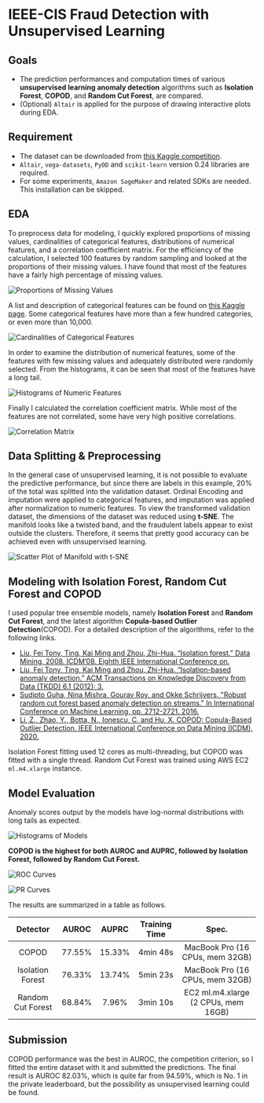 # IEEE-CIS Fraud Detection with Unsupervised Learning
## Goals
* The prediction performances and computation times of various **unsupervised learning anomaly detection** algorithms such as **Isolation Forest**, **COPOD**, and **Random Cut Forest**, are compared.
* (Optional) `Altair` is applied for the purpose of drawing interactive plots during EDA.
  
## Requirement
* The dataset can be downloaded from [this Kaggle competition](https://www.kaggle.com/c/ieee-fraud-detection/).
* `Altair`, `vega-datasets`, `PyOD` and `scikit-learn` version 0.24 libraries are required. 
* For some experiments, `Amazon SageMaker` and related SDKs are needed. This installation can be skipped.
  
## EDA
To preprocess data for modeling, I quickly explored proportions of missing values, cardinalities of categorical features, distributions of numerical features, and a correlation coefficient matrix. For the efficiency of the calculation, I selected 100 features by random sampling and looked at the proportions of their missing values. I have found that most of the features have a fairly high percentage of missing values.
  
![Proportions of Missing Values]("./images/fraud_detection_with_unsupervised_learning1.svg")
  
A list and description of categorical features can be found on [this Kaggle page](https://www.kaggle.com/c/ieee-fraud-detection/data). Some categorical features have more than a few hundred categories, or even more than 10,000.

![Cardinalities of Categorical Features]("./images/fraud_detection_with_unsupervised_learning2.svg")
  
In order to examine the distribution of numerical features, some of the features with few missing values and adequately distributed were randomly selected. From the histograms, it can be seen that most of the features have a long tail.

![Histograms of Numeric Features]("./images/fraud_detection_with_unsupervised_learning3.svg")  
  
Finally I calculated the correlation coefficient matrix. While most of the features are not correlated, some have very high positive correlations.

![Correlation Matrix]("./images/fraud_detection_with_unsupervised_learning4.svg")

## Data Splitting & Preprocessing
In the general case of unsupervised learning, it is not possible to evaluate the predictive performance, but since there are labels in this example, 20% of the total was splitted into the validation dataset. Ordinal Encoding and imputation were applied to categorical features, and imputation was applied after normalization to numeric features. To view the transformed validation dataset, the dimensions of the dataset was reduced using **t-SNE**. The manifold looks like a twisted band, and the fraudulent labels appear to exist outside the clusters. Therefore, it seems that pretty good accuracy can be achieved even with unsupervised learning.
  
![Scatter Plot of Manifold with t-SNE]("./images/fraud_detection_with_unsupervised_learning5.svg")

## Modeling with Isolation Forest, Random Cut Forest and COPOD
I used popular tree ensemble models, namely **Isolation Forest** and **Random Cut Forest**, and the latest algorithm **Copula-based Outlier Detection**(COPOD). For a detailed description of the algorithms, refer to the following links.
* [Liu, Fei Tony, Ting, Kai Ming and Zhou, Zhi-Hua. “Isolation forest.” Data Mining, 2008. ICDM’08. Eighth IEEE International Conference on.](https://cs.nju.edu.cn/zhouzh/zhouzh.files/publication/icdm08b.pdf?q=isolation-forest)
* [Liu, Fei Tony, Ting, Kai Ming and Zhou, Zhi-Hua. “Isolation-based anomaly detection.” ACM Transactions on Knowledge Discovery from Data (TKDD) 6.1 (2012): 3.](https://cs.nju.edu.cn/zhouzh/zhouzh.files/publication/tkdd11.pdf)
* [Sudipto Guha, Nina Mishra, Gourav Roy, and Okke Schrijvers. "Robust random cut forest based anomaly detection on streams." In International Conference on Machine Learning, pp. 2712-2721. 2016. ](http://proceedings.mlr.press/v48/guha16.pdf)
* [Li, Z., Zhao, Y., Botta, N., Ionescu, C. and Hu, X. COPOD: Copula-Based Outlier Detection. IEEE International Conference on Data Mining (ICDM), 2020.](https://arxiv.org/pdf/2009.09463.pdf)
  
Isolation Forest fitting used 12 cores as multi-threading, but COPOD was fitted with a single thread. Random Cut Forest was trained using AWS EC2 `ml.m4.xlarge` instance.

## Model Evaluation
Anomaly scores output by the models have log-normal distributions with long tails as expected.
  
![Histograms of Models]("./images/fraud_detection_with_unsupervised_learning6.svg")
  
**COPOD is the highest for both AUROC and AUPRC, followed by Isolation Forest, followed by Random Cut Forest.**
  
![ROC Curves]("./images/fraud_detection_with_unsupervised_learning7.svg")
  
![PR Curves]("./images/fraud_detection_with_unsupervised_learning8.svg")
  
The results are summarized in a table as follows.
  
|Detector|AUROC|AUPRC|Training Time|Spec.|
|:------:|:---:|:---:|:---:|:---:|
|COPOD|77.55%|15.33%|4min 48s|MacBook Pro (16 CPUs, mem 32GB)|
|Isolation Forest|76.33%|13.74%|5min 23s|MacBook Pro (16 CPUs, mem 32GB)|
|Random Cut Forest|68.84%|7.96%|3min 10s|EC2 ml.m4.xlarge (2 CPUs, mem 16GB)|

## Submission
COPOD performance was the best in AUROC, the competition criterion, so I fitted the entire dataset with it and submitted the predictions. The final result is AUROC 82.03%, which is quite far from 94.59%, which is No. 1 in the private leaderboard, but the possibility as unsupervised learning could be found.
